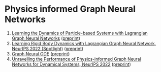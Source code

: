 # Physics informed Graph Neural Networks 

1. [Learning the Dynamics of Particle-based Systems with Lagrangian Graph Neural Networks](https://github.com/M3RG-IITD/LGNN) ([preprint](https://arxiv.org/abs/2209.01476))
1. [Learning Rigid Body Dynamics with Lagrangian Graph Neural Network, NeurIPS 2022 (Spotlight)](https://github.com/M3RG-IITD/rigid_body_dynamics_graph) ([preprint](https://doi.org/10.48550/arXiv.2209.11588))
1. [Graph Neural ODE](https://github.com/M3RG-IITD/graph_neural_ODE) ([preprint](https://arxiv.org/abs/2209.10740))
1. [Unravelling the Performance of Physics-informed Graph Neural Networks for Dynamical Systems, NeurIPS 2022](https://github.com/M3RG-IITD/benchmarking_graph) ([preprint](https://openreview.net/pdf?id=tXEe-Ew_ikh))




